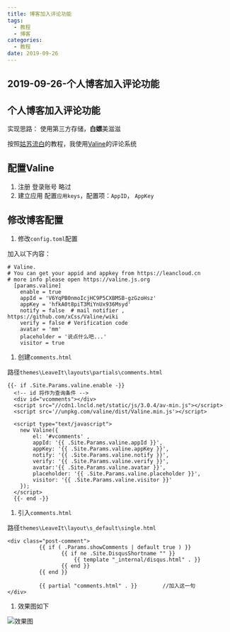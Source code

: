 ```yaml
---
title: 博客加入评论功能
tags:
  - 教程
  - 博客
categories:
  - 教程
date: 2019-09-26
---
```


## 2019-09-26-个人博客加入评论功能

## 个人博客加入评论功能

实现思路： 使用第三方存储，**白嫖**美滋滋

按照[姑苏流白](https://blog.hgtweb.com/)的教程，我使用[Valine](https://valine.js.org/)的评论系统

## 配置Valine

1. 注册 登录账号 略过
2. 建立应用 配置`应用keys`，配置项：`AppID`， `AppKey`

## 修改博客配置

1. 修改`config.toml`配置

加入以下内容：

```markup
# Valine.
# You can get your appid and appkey from https://leancloud.cn
# more info please open https://valine.js.org
  [params.valine]
    enable = true
    appId = 'V6YqPB0nmoIcjHC9P5CXBMSB-gzGzoHsz'
    appKey = 'hfkA0t8piT3MiYnUx936Msyd'
    notify = false  # mail notifier , https://github.com/xCss/Valine/wiki
    verify = false # Verification code
    avatar = 'mm'
    placeholder = '说点什么吧...'
    visitor = true
```

1. 创建`comments.html`

路径`themes\LeaveIt\layouts\partials\comments.html`

```markup
{{- if .Site.Params.valine.enable -}}
  <!-- id 将作为查询条件 -->  
  <div id="vcomments"></div>
  <script src="//cdn1.lncld.net/static/js/3.0.4/av-min.js"></script>
  <script src='//unpkg.com/valine/dist/Valine.min.js'></script>

  <script type="text/javascript">
    new Valine({
        el: '#vcomments' ,
        appId: '{{ .Site.Params.valine.appId }}',
        appKey: '{{ .Site.Params.valine.appKey }}',
        notify: '{{ .Site.Params.valine.notify }}', 
        verify: '{{ .Site.Params.valine.verify }}', 
        avatar:'{{ .Site.Params.valine.avatar }}', 
        placeholder: '{{ .Site.Params.valine.placeholder }}',
        visitor: '{{ .Site.Params.valine.visitor }}'
    });
  </script>
  {{- end -}}
```

1. 引入`comments.html`

路径`themes\LeaveIt\layout\s_default\single.html`

```markup
<div class="post-comment">
          {{ if ( .Params.showComments | default true ) }}
                 {{ if ne .Site.DisqusShortname "" }}
                     {{ template "_internal/disqus.html" . }}
                 {{ end }}
          {{ end }}

          {{ partial "comments.html" . }}        //加入这一句
</div>
```

1. 效果图如下

![&#x6548;&#x679C;&#x56FE;](https://raw.githubusercontent.com/linjinbao666/resources/master/amromPicture/%E8%AF%84%E8%AE%BA%E5%8A%9F%E8%83%BD.png)
